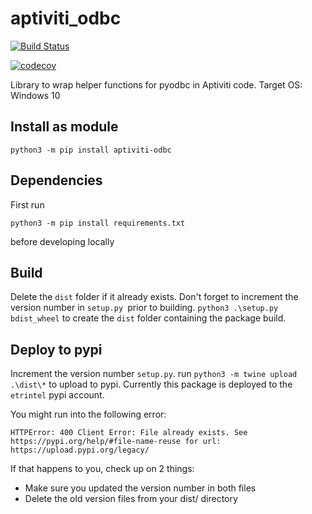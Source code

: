 # aptiviti_odbc

[![Build Status](https://travis-ci.com/aptiviti/aptiviti-odbc.svg?token=E9uUgMdmk5vs1dqfAzaP&branch=master)](https://travis-ci.com/aptiviti/aptiviti-odbc)

[![codecov](https://codecov.io/gh/aptiviti/aptiviti-odbc/branch/master/graph/badge.svg?token=UFVsUnyfTG)](https://codecov.io/gh/aptiviti/aptiviti-odbc)

Library to wrap helper functions for pyodbc in Aptiviti code. Target OS: Windows 10

## Install as module

`python3 -m pip install aptiviti-odbc`

## Dependencies

First run

`python3 -m pip install requirements.txt`

before developing locally

## Build

Delete the `dist` folder if it already exists.
Don't forget to increment the version number in `setup.py `prior to building.
`python3 .\setup.py bdist_wheel` to create the `dist` folder containing the package build.

## Deploy to pypi

Increment the version number `setup.py`.
run `python3 -m twine upload .\dist\*` to upload to pypi. Currently this package is deployed to the `etrintel` pypi account.

You might run into the following error:

    HTTPError: 400 Client Error: File already exists. See https://pypi.org/help/#file-name-reuse for url: https://upload.pypi.org/legacy/

If that happens to you, check up on 2 things:

* Make sure you updated the version number in both files
* Delete the old version files from your dist/ directory